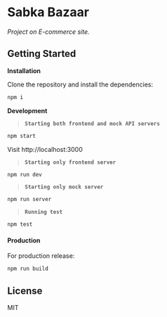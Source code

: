 # Sabka Bazaar

_Project on E-commerce site._

## Getting Started

**Installation**

Clone the repository and install the dependencies:

```sh
npm i
```

**Development**

> **`Starting both frontend and mock API servers`**

```sh
npm start
```

Visit http://localhost:3000

> **`Starting only frontend server`**

```sh
npm run dev
```

> **`Starting only mock server`**

```sh
npm run server
```

> **`Running test`**

```sh
npm test
```

#### Production

For production release:

```sh
npm run build
```

## License

MIT

